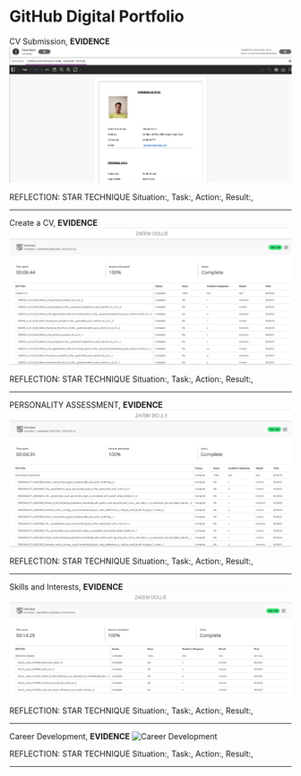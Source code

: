 GitHub Digital Portfolio
======

CV Submission,
**EVIDENCE**
![CV Submission](CV%20Submission.PNG)

REFLECTION: STAR TECHNIQUE
Situation:,
Task:,
Action:,
Result:,

---

Create a CV,
**EVIDENCE**
![Create a CV](Create%20a%20CV.PNG)

REFLECTION: STAR TECHNIQUE
Situation:,
Task:,
Action:,
Result:,

---

PERSONALITY ASSESSMENT,
**EVIDENCE**
![Personality Assessment](Personality%20Assessment.PNG)

REFLECTION: STAR TECHNIQUE
Situation:,
Task:,
Action:,
Result:,

---

Skills and Interests,
**EVIDENCE**
![Skills and Interests](Skills%20and%20Interests.PNG)

REFLECTION: STAR TECHNIQUE
Situation:,
Task:,
Action:,
Result:,

---

Career Development,
**EVIDENCE**
![Career Development](Career%20Development.PNG)

REFLECTION: STAR TECHNIQUE
Situation:,
Task:,
Action:,
Result:,

---
